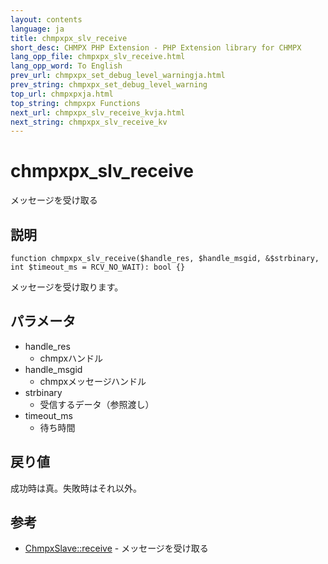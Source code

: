 ```yaml
---
layout: contents
language: ja
title: chmpxpx_slv_receive
short_desc: CHMPX PHP Extension - PHP Extension library for CHMPX
lang_opp_file: chmpxpx_slv_receive.html
lang_opp_word: To English
prev_url: chmpxpx_set_debug_level_warningja.html
prev_string: chmpxpx_set_debug_level_warning
top_url: chmpxpxja.html
top_string: chmpxpx Functions
next_url: chmpxpx_slv_receive_kvja.html
next_string: chmpxpx_slv_receive_kv
---
```


# chmpxpx_slv_receive
メッセージを受け取る


## 説明

```
function chmpxpx_slv_receive($handle_res, $handle_msgid, &$strbinary, int $timeout_ms = RCV_NO_WAIT): bool {}
```

メッセージを受け取ります。

## パラメータ

* handle_res
  * chmpxハンドル
* handle_msgid
  * chmpxメッセージハンドル
* strbinary
  * 受信するデータ（参照渡し）
* timeout_ms
  * 待ち時間

## 戻り値

成功時は真。失敗時はそれ以外。

## 参考
- [ChmpxSlave::receive](chmpxslave_class_receiveja.html) - メッセージを受け取る
